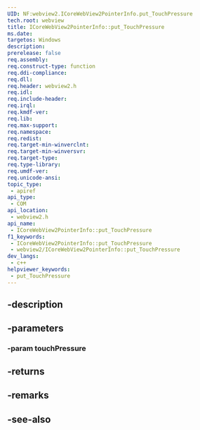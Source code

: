 ```yaml
---
UID: NF:webview2.ICoreWebView2PointerInfo.put_TouchPressure
tech.root: webview
title: ICoreWebView2PointerInfo::put_TouchPressure
ms.date: 
targetos: Windows
description: 
prerelease: false
req.assembly: 
req.construct-type: function
req.ddi-compliance: 
req.dll: 
req.header: webview2.h
req.idl: 
req.include-header: 
req.irql: 
req.kmdf-ver: 
req.lib: 
req.max-support: 
req.namespace: 
req.redist: 
req.target-min-winverclnt: 
req.target-min-winversvr: 
req.target-type: 
req.type-library: 
req.umdf-ver: 
req.unicode-ansi: 
topic_type:
 - apiref
api_type:
 - COM
api_location:
 - webview2.h
api_name:
 - ICoreWebView2PointerInfo::put_TouchPressure
f1_keywords:
 - ICoreWebView2PointerInfo::put_TouchPressure
 - webview2/ICoreWebView2PointerInfo::put_TouchPressure
dev_langs:
 - c++
helpviewer_keywords:
 - put_TouchPressure
---
```


## -description

## -parameters

### -param touchPressure

## -returns

## -remarks

## -see-also

